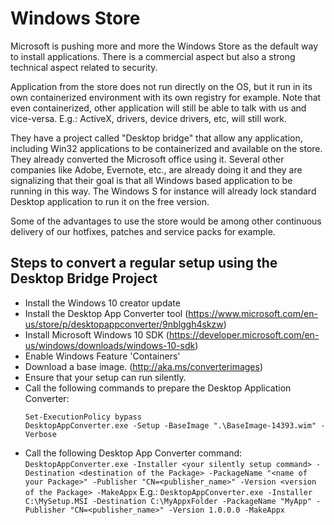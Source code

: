 # Windows Store #

 Microsoft is pushing more and more the Windows Store as the default way to install applications. There is a commercial aspect but also a strong technical aspect related to security. 

Application from the store does not run directly on the OS, but it run in its own containerized environment with its own registry for example. Note that even containerized, other application will still be able to talk with us and vice-versa. E.g.: ActiveX, drivers, device drivers, etc, will still work.

They have a project called "Desktop bridge" that allow any application, including Win32 applications to be containerized and available on the store. They already converted the Microsoft office using it. Several other companies like Adobe, Evernote, etc., are already doing it and they are signalizing that their goal is that all Windows based application to be running in this way. The Windows S for instance will already lock standard Desktop application to run it on the free version.

Some of the advantages to use the store would be among other continuous delivery of our hotfixes, patches and service packs for example.

## Steps to convert a regular setup using the Desktop Bridge Project ##


- Install the Windows 10 creator update 
- Install the Desktop App Converter tool (https://www.microsoft.com/en-us/store/p/desktopappconverter/9nblggh4skzw)
- Install Microsoft Windows 10 SDK (https://developer.microsoft.com/en-us/windows/downloads/windows-10-sdk)
- Enable Windows Feature 'Containers'
- Download a base image. (http://aka.ms/converterimages)
- Ensure that your setup can run silently.
- Call the following commands to prepare the Desktop Application Converter:
  ````
  Set-ExecutionPolicy bypass
  DesktopAppConverter.exe -Setup -BaseImage ".\BaseImage-14393.wim" -Verbose
  ````
- Call the following Desktop App Converter command:
  `DesktopAppConverter.exe -Installer <your silently setup command> -Destination <destination of the Package> -PackageName "<name of your Package>" -Publisher "CN=<publisher_name>" -Version <version of the Package> -MakeAppx` E.g.: `DesktopAppConverter.exe -Installer C:\MySetup.MSI -Destination C:\MyAppxFolder -PackageName "MyApp" -Publisher "CN=<publisher_name>" -Version 1.0.0.0 -MakeAppx`


